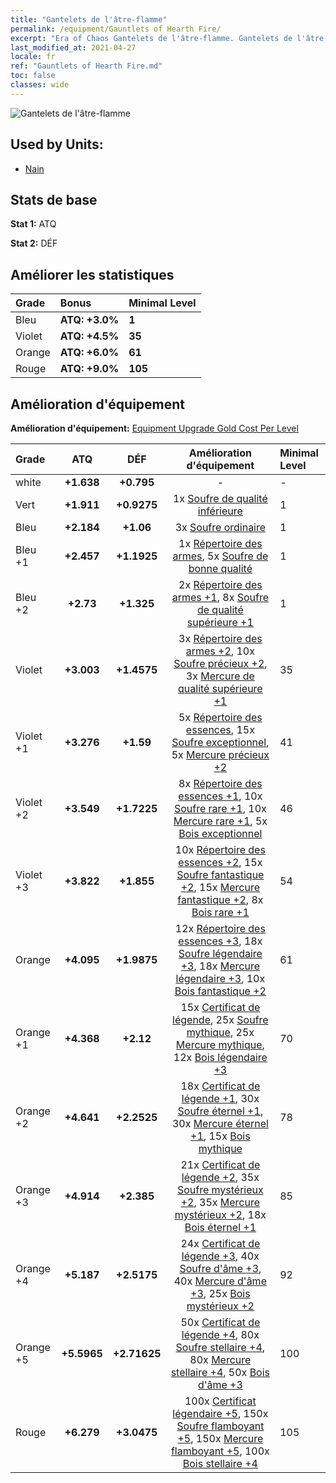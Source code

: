 ```yaml
---
title: "Gantelets de l'âtre-flamme"
permalink: /equipment/Gauntlets of Hearth Fire/
excerpt: "Era of Chaos Gantelets de l'âtre-flamme. Gantelets de l'âtre-flamme"
last_modified_at: 2021-04-27
locale: fr
ref: "Gauntlets of Hearth Fire.md"
toc: false
classes: wide
---
```


  ![Gantelets de l'âtre-flamme](/images/e/e_2023.png)

## Used by Units:

* [Nain](/fr/units/Dwarf/) 


## Stats de base
 **Stat 1:** ATQ

 **Stat 2:** DÉF

## Améliorer les statistiques

  |     Grade    |   Bonus | Minimal Level | 
  |:-------------|:--------|:--------------| 
  | Bleu | **ATQ: +3.0%** | **1** | 
  | Violet | **ATQ: +4.5%** | **35** | 
  | Orange | **ATQ: +6.0%** | **61** | 
  | Rouge | **ATQ: +9.0%** | **105** | 


## Amélioration d'équipement
 **Amélioration d'équipement:** [Equipment Upgrade Gold Cost Per Level](/equipment/EquipmentUpgradeCostPerLevel/) 

  |          Grade      | ATQ | DÉF | Amélioration d'équipement | Minimal Level |
  |:--------------------|:---------:|:---------:|:----------------:|:--------------|
  | white | **+1.638** | **+0.795** | - | - |
  | Vert | **+1.911** | **+0.9275** | 1x [Soufre de qualité inférieure](/ItemsFR/mat_3/) | 1 |
  | Bleu | **+2.184** | **+1.06** | 3x [Soufre ordinaire](/ItemsFR/mat_9/) | 1 |
  | Bleu +1 | **+2.457** | **+1.1925** | 1x [Répertoire des armes](/ItemsFR/mat_18/), 5x [Soufre de bonne qualité](/ItemsFR/mat_15/) | 1 |
  | Bleu +2 | **+2.73** | **+1.325** | 2x [Répertoire des armes +1](/ItemsFR/mat_25/), 8x [Soufre de qualité supérieure +1](/ItemsFR/mat_22/) | 1 |
  | Violet | **+3.003** | **+1.4575** | 3x [Répertoire des armes +2](/ItemsFR/mat_32/), 10x [Soufre précieux +2](/ItemsFR/mat_29/), 3x [Mercure de qualité supérieure +1](/ItemsFR/mat_21/) | 35 |
  | Violet +1 | **+3.276** | **+1.59** | 5x [Répertoire des essences](/ItemsFR/mat_39/), 15x [Soufre exceptionnel](/ItemsFR/mat_36/), 5x [Mercure précieux +2](/ItemsFR/mat_28/) | 41 |
  | Violet +2 | **+3.549** | **+1.7225** | 8x [Répertoire des essences +1](/ItemsFR/mat_46/), 10x [Soufre rare +1](/ItemsFR/mat_43/), 10x [Mercure rare +1](/ItemsFR/mat_42/), 5x [Bois exceptionnel](/ItemsFR/mat_34/) | 46 |
  | Violet +3 | **+3.822** | **+1.855** | 10x [Répertoire des essences +2](/ItemsFR/mat_53/), 15x [Soufre fantastique +2](/ItemsFR/mat_50/), 15x [Mercure fantastique +2](/ItemsFR/mat_49/), 8x [Bois rare +1](/ItemsFR/mat_41/) | 54 |
  | Orange | **+4.095** | **+1.9875** | 12x [Répertoire des essences +3](/ItemsFR/mat_60/), 18x [Soufre légendaire +3](/ItemsFR/mat_57/), 18x [Mercure légendaire +3](/ItemsFR/mat_56/), 10x [Bois fantastique +2](/ItemsFR/mat_48/) | 61 |
  | Orange +1 | **+4.368** | **+2.12** | 15x [Certificat de légende](/ItemsFR/mat_67/), 25x [Soufre mythique](/ItemsFR/mat_64/), 25x [Mercure mythique](/ItemsFR/mat_63/), 12x [Bois légendaire +3](/ItemsFR/mat_55/) | 70 |
  | Orange +2 | **+4.641** | **+2.2525** | 18x [Certificat de légende +1](/ItemsFR/mat_74/), 30x [Soufre éternel +1](/ItemsFR/mat_71/), 30x [Mercure éternel +1](/ItemsFR/mat_70/), 15x [Bois mythique](/ItemsFR/mat_62/) | 78 |
  | Orange +3 | **+4.914** | **+2.385** | 21x [Certificat de légende +2](/ItemsFR/mat_81/), 35x [Soufre mystérieux +2](/ItemsFR/mat_78/), 35x [Mercure mystérieux +2](/ItemsFR/mat_77/), 18x [Bois éternel +1](/ItemsFR/mat_69/) | 85 |
  | Orange +4 | **+5.187** | **+2.5175** | 24x [Certificat de légende +3](/ItemsFR/mat_88/), 40x [Soufre d'âme +3](/ItemsFR/mat_85/), 40x [Mercure d'âme +3](/ItemsFR/mat_84/), 25x [Bois mystérieux +2](/ItemsFR/mat_76/) | 92 |
  | Orange +5 | **+5.5965** | **+2.71625** | 50x [Certificat de légende +4](/ItemsFR/mat_95/), 80x [Soufre stellaire +4](/ItemsFR/mat_92/), 80x [Mercure stellaire +4](/ItemsFR/mat_91/), 50x [Bois d'âme +3](/ItemsFR/mat_83/) | 100 |
  | Rouge | **+6.279** | **+3.0475** | 100x [Certificat légendaire +5](/ItemsFR/mat_102/), 150x [Soufre flamboyant +5](/ItemsFR/mat_99/), 150x [Mercure flamboyant +5](/ItemsFR/mat_98/), 100x [Bois stellaire +4](/ItemsFR/mat_90/) | 105 |

